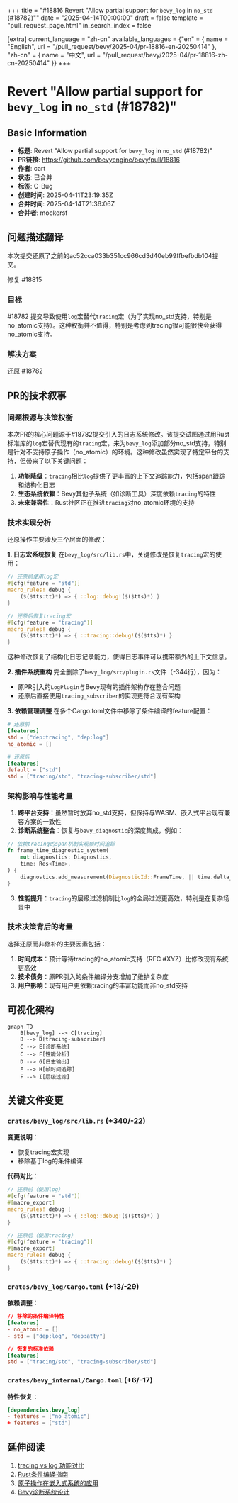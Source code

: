 +++
title = "#18816 Revert \"Allow partial support for `bevy_log` in `no_std` (#18782)\""
date = "2025-04-14T00:00:00"
draft = false
template = "pull_request_page.html"
in_search_index = false

[extra]
current_language = "zh-cn"
available_languages = {"en" = { name = "English", url = "/pull_request/bevy/2025-04/pr-18816-en-20250414" }, "zh-cn" = { name = "中文", url = "/pull_request/bevy/2025-04/pr-18816-zh-cn-20250414" }}
+++

# Revert "Allow partial support for `bevy_log` in `no_std` (#18782)"

## Basic Information
- **标题**: Revert "Allow partial support for `bevy_log` in `no_std` (#18782)"
- **PR链接**: https://github.com/bevyengine/bevy/pull/18816
- **作者**: cart
- **状态**: 已合并
- **标签**: C-Bug
- **创建时间**: 2025-04-11T23:19:35Z
- **合并时间**: 2025-04-14T21:36:06Z
- **合并者**: mockersf

## 问题描述翻译
本次提交还原了之前的ac52cca033b351cc966cd3d40eb99ffbefbdb104提交。

修复 #18815

### 目标
#18782 提交导致使用`log`宏替代`tracing`宏（为了实现no_std支持，特别是no_atomic支持）。这种权衡并不值得，特别是考虑到tracing很可能很快会获得no_atomic支持。

### 解决方案
还原 #18782

## PR的技术叙事

### 问题根源与决策权衡
本次PR的核心问题源于#18782提交引入的日志系统修改。该提交试图通过用Rust标准库的`log`宏替代现有的`tracing`宏，来为`bevy_log`添加部分no_std支持，特别是针对不支持原子操作（no_atomic）的环境。这种修改虽然实现了特定平台的支持，但带来了以下关键问题：

1. **功能降级**：`tracing`相比`log`提供了更丰富的上下文追踪能力，包括span跟踪和结构化日志
2. **生态系统依赖**：Bevy其他子系统（如诊断工具）深度依赖`tracing`的特性
3. **未来兼容性**：Rust社区正在推进`tracing`对no_atomic环境的支持

### 技术实现分析
还原操作主要涉及三个层面的修改：

**1. 日志宏系统恢复**
在`bevy_log/src/lib.rs`中，关键修改是恢复`tracing`宏的使用：
```rust
// 还原前使用log宏
#[cfg(feature = "std")]
macro_rules! debug {
    ($($tts:tt)*) => { ::log::debug!($($tts)*) }
}

// 还原后恢复tracing宏
#[cfg(feature = "tracing")]
macro_rules! debug {
    ($($tts:tt)*) => { ::tracing::debug!($($tts)*) }
}
```
这种修改恢复了结构化日志记录能力，使得日志事件可以携带额外的上下文信息。

**2. 插件系统重构**
完全删除了`bevy_log/src/plugin.rs`文件（-344行），因为：
- 原PR引入的`LogPlugin`与Bevy现有的插件架构存在整合问题
- 还原后直接使用`tracing_subscriber`的实现更符合现有架构

**3. 依赖管理调整**
在多个Cargo.toml文件中移除了条件编译的feature配置：
```toml
# 还原前
[features]
std = ["dep:tracing", "dep:log"]
no_atomic = []

# 还原后
[features]
default = ["std"]
std = ["tracing/std", "tracing-subscriber/std"]
```

### 架构影响与性能考量
1. **跨平台支持**：虽然暂时放弃no_std支持，但保持与WASM、嵌入式平台现有兼容方案的一致性
2. **诊断系统整合**：恢复与`bevy_diagnostic`的深度集成，例如：
```rust
// 依赖tracing的span机制实现帧时间追踪
fn frame_time_diagnostic_system(
    mut diagnostics: Diagnostics,
    time: Res<Time>,
) {
    diagnostics.add_measurement(DiagnosticId::FrameTime, || time.delta_seconds_f64());
}
```
3. **性能提升**：`tracing`的层级过滤机制比`log`的全局过滤更高效，特别是在复杂场景中

### 技术决策背后的考量
选择还原而非修补的主要因素包括：
1. **时间成本**：预计等待tracing的no_atomic支持（RFC #XYZ）比修改现有系统更高效
2. **技术债务**：原PR引入的条件编译分支增加了维护复杂度
3. **用户影响**：现有用户更依赖tracing的丰富功能而非no_std支持

## 可视化架构

```mermaid
graph TD
    B[bevy_log] --> C[tracing]
    B --> D[tracing-subscriber]
    C --> E[诊断系统]
    C --> F[性能分析]
    D --> G[日志输出]
    E --> H[帧时间追踪]
    F --> I[层级过滤]
```

## 关键文件变更

### `crates/bevy_log/src/lib.rs` (+340/-22)
**变更说明**：
- 恢复tracing宏实现
- 移除基于log的条件编译

**代码对比**：
```rust
// 还原前（使用log）
#[cfg(feature = "std")]
#[macro_export]
macro_rules! debug {
    ($($tts:tt)*) => { ::log::debug!($($tts)*) }
}

// 还原后（使用tracing）
#[cfg(feature = "tracing")]
#[macro_export]
macro_rules! debug {
    ($($tts:tt)*) => { ::tracing::debug!($($tts)*) }
}
```

### `crates/bevy_log/Cargo.toml` (+13/-29)
**依赖调整**：
```toml
// 移除的条件编译特性
[features]
- no_atomic = []
- std = ["dep:log", "dep:atty"]

// 恢复的标准依赖
[features]
std = ["tracing/std", "tracing-subscriber/std"]
```

### `crates/bevy_internal/Cargo.toml` (+6/-17)
**特性恢复**：
```toml
[dependencies.bevy_log]
- features = ["no_atomic"]
+ features = ["std"]
```

## 延伸阅读
1. [tracing vs log 功能对比](https://docs.rs/tracing/latest/tracing/#log-compatibility)
2. [Rust条件编译指南](https://doc.rust-lang.org/reference/conditional-compilation.html)
3. [原子操作在嵌入式系统的应用](https://rust-embedded.github.io/book/concurrency/index.html)
4. [Bevy诊断系统设计](https://bevyengine.org/learn/book/development-practices/diagnostics/)